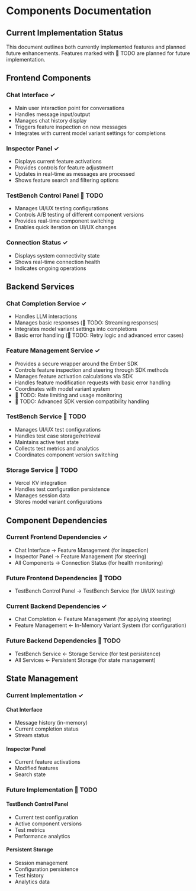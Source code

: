 # Components Documentation

## Current Implementation Status

This document outlines both currently implemented features and planned future enhancements. Features marked with 🚧 TODO are planned for future implementation.

## Frontend Components

### Chat Interface ✓
- Main user interaction point for conversations
- Handles message input/output
- Manages chat history display
- Triggers feature inspection on new messages
- Integrates with current model variant settings for completions

### Inspector Panel ✓
- Displays current feature activations
- Provides controls for feature adjustment
- Updates in real-time as messages are processed
- Shows feature search and filtering options

### TestBench Control Panel 🚧 TODO
- Manages UI/UX testing configurations
- Controls A/B testing of different component versions
- Provides real-time component switching
- Enables quick iteration on UI/UX changes

### Connection Status ✓
- Displays system connectivity state
- Shows real-time connection health
- Indicates ongoing operations

## Backend Services

### Chat Completion Service ✓
- Handles LLM interactions
- Manages basic responses (🚧 TODO: Streaming responses)
- Integrates model variant settings into completions
- Basic error handling (🚧 TODO: Retry logic and advanced error cases)

### Feature Management Service ✓
- Provides a secure wrapper around the Ember SDK
- Controls feature inspection and steering through SDK methods
- Manages feature activation calculations via SDK
- Handles feature modification requests with basic error handling
- Coordinates with model variant system
- 🚧 TODO: Rate limiting and usage monitoring
- 🚧 TODO: Advanced SDK version compatibility handling

### TestBench Service 🚧 TODO
- Manages UI/UX test configurations
- Handles test case storage/retrieval
- Maintains active test state
- Collects test metrics and analytics
- Coordinates component version switching

### Storage Service 🚧 TODO
- Vercel KV integration
- Handles test configuration persistence
- Manages session data
- Stores model variant configurations

## Component Dependencies

### Current Frontend Dependencies ✓
- Chat Interface → Feature Management (for inspection)
- Inspector Panel → Feature Management (for steering)
- All Components → Connection Status (for health monitoring)

### Future Frontend Dependencies 🚧 TODO
- TestBench Control Panel → TestBench Service (for UI/UX testing)

### Current Backend Dependencies ✓
- Chat Completion ← Feature Management (for applying steering)
- Feature Management ← In-Memory Variant System (for configuration)

### Future Backend Dependencies 🚧 TODO
- TestBench Service ← Storage Service (for test persistence)
- All Services ← Persistent Storage (for state management)

## State Management

### Current Implementation ✓

#### Chat Interface
- Message history (in-memory)
- Current completion status
- Stream status

#### Inspector Panel
- Current feature activations
- Modified features
- Search state

### Future Implementation 🚧 TODO

#### TestBench Control Panel
- Current test configuration
- Active component versions
- Test metrics
- Performance analytics

#### Persistent Storage
- Session management
- Configuration persistence
- Test history
- Analytics data 